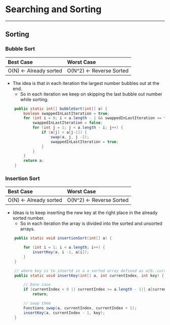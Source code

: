 # Searching and Sorting
---

## Sorting

### Bubble Sort

| Best Case     | Worst Case     |
| :------------- | :------------- |
| O(N) <- Already sorted | O(N^2) <- Reverse Sorted |

- The idea is that in each iteration the largest number bubbles out at the end.
  - So in each iteration we keep on skipping the last bubble out number while sorting.
```java
    public static int[] bubbleSort(int[] a) {
        boolean swappedInLastIteration = true;
        for (int i = 0; i < a.length - 1 && swappedInLastIteration == true; i++) {
            swappedInLastIteration = false;
            for (int j = 1; j < a.length - i; j++) {
                if (a[j] < a[j-1]) {
                    swap(a, j, j -1);
                    swappedInLastIteration = true;
                }
            }
        }
        return a;
    }
```

### Insertion Sort

| Best Case     | Worst Case     |
| :------------- | :------------- |
| O(N) <- Already sorted | O(N^2) <- Reverse Sorted |

- Ideas is to keep inserting the new key at the right place in the already sorted number.
  - So in each iteration the array is divided into the sorted and unsorted arrays.

```java
    public static void insertionSort(int[] a) {

        for (int i = 1; i < a.length; i++) {
            insertKey(a, i -1, a[i]);
        }
    }

    // where key is to insertd in a a sorted array defiend as a[0..currentIndex
    public static void insertKey(int[] a, int currentIndex, int key) {

        // base case
        if (currentIndex < 0 || currentIndex >= a.length - 1|| a[currentIndex] <= key)
            return;

        // swap them
        Functions.swap(a, currentIndex, currentIndex + 1);
        insertKey(a, currentIndex - 1, key);
    }
```
